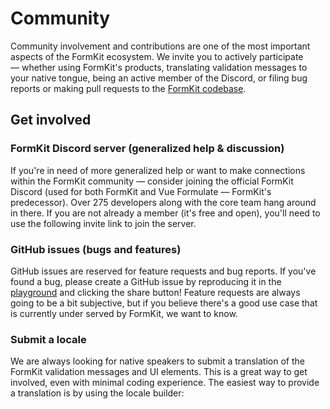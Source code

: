 # Community

Community involvement and contributions are one of the most important aspects of the FormKit ecosystem. We invite you to actively participate — whether using FormKit's products, translating validation messages to your native tongue, being an active member of the Discord, or filing bug reports or making pull requests to the [FormKit codebase](https://github.com/formkit/formkit).

## Get involved

### FormKit Discord server (generalized help & discussion)

If you're in need of more generalized help or want to make connections within the FormKit community — consider joining the official FormKit Discord (used for both FormKit and Vue Formulate — FormKit's predecessor). Over 275 developers along with the core team hang around in there. If you are not already a member (it's free and open), you'll need to use the following invite link to join the server.

<LinkDiscord></LinkDiscord>

### GitHub issues (bugs and features)

GitHub issues are reserved for feature requests and bug reports. If you've found a bug, please create a GitHub issue by reproducing it in the [playground](/playground/vue) and clicking the share button! Feature requests are always going to be a bit subjective, but if you believe there's a good use case that is currently under served by FormKit, we want to know.

<LinkGithub></LinkGithub>

<!-- If you have a PRO subscription, you'll be able to see and upvote feature requests from others -->

### Submit a locale

We are always looking for native speakers to submit a translation of the FormKit validation messages and UI elements. This is a great way to get involved, even with minimal coding experience. The easiest way to provide a translation is by using the locale builder:

<LinkLocaleBuilder></LinkLocaleBuilder>

